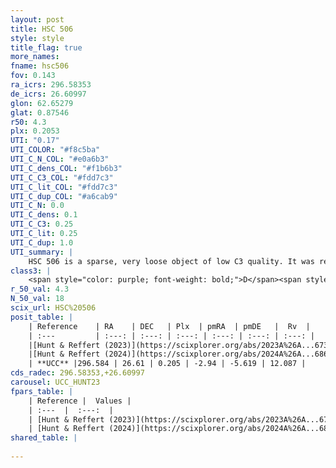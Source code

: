 ```yaml
---
layout: post
title: HSC 506
style: style
title_flag: true
more_names: 
fname: hsc506
fov: 0.143
ra_icrs: 296.58353
de_icrs: 26.60997
glon: 62.65279
glat: 0.87546
r50: 4.3
plx: 0.2053
UTI: "0.17"
UTI_COLOR: "#f8c5ba"
UTI_C_N_COL: "#e0a6b3"
UTI_C_dens_COL: "#f1b6b3"
UTI_C_C3_COL: "#fdd7c3"
UTI_C_lit_COL: "#fdd7c3"
UTI_C_dup_COL: "#a6cab9"
UTI_C_N: 0.0
UTI_C_dens: 0.1
UTI_C_C3: 0.25
UTI_C_lit: 0.25
UTI_C_dup: 1.0
UTI_summary: |
    HSC 506 is a sparse, very loose object of low C3 quality. It was recently reported in the literature.<br><br><span style="color: #99180f; font-weight: bold;">Warning: </span>contains less than 25 stars with <i>P>0.5</i> estimated.
class3: |
    <span style="color: purple; font-weight: bold;">D</span><span style="color: #FFC300; font-weight: bold;">B</span>
r_50_val: 4.3
N_50_val: 18
scix_url: HSC%20506
posit_table: |
    | Reference    | RA    | DEC   | Plx  | pmRA  | pmDE   |  Rv  |
    | :---         | :---: | :---: | :---: | :---: | :---: | :---: |
    |[Hunt & Reffert (2023)](https://scixplorer.org/abs/2023A%26A...673A.114H) | 296.624 | 26.626 | 0.205 | -2.937 | -5.64 | 11.252 |
    |[Hunt & Reffert (2024)](https://scixplorer.org/abs/2024A%26A...686A..42H) | 296.624 | 26.626 | 0.205 | -2.937 | -5.64 | 11.252 |
    | **UCC** |296.584 | 26.61 | 0.205 | -2.94 | -5.619 | 12.087 | 
cds_radec: 296.58353,+26.60997
carousel: UCC_HUNT23
fpars_table: |
    | Reference |  Values |
    | :---  |  :---:  |
    | [Hunt & Reffert (2023)](https://scixplorer.org/abs/2023A%26A...673A.114H) | `AV50=3.494, diffAV50=2.257, MOD50=13.193, logAge50=8.649` |
    | [Hunt & Reffert (2024)](https://scixplorer.org/abs/2024A%26A...686A..42H) | `MassJ=416.121` |
shared_table: |
    
---
```

